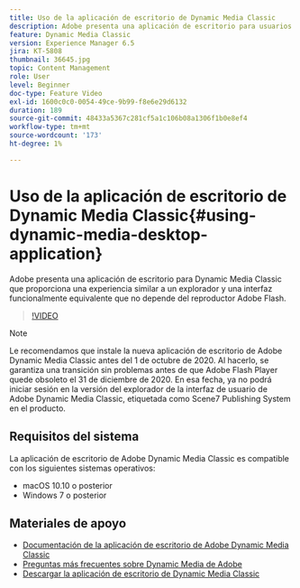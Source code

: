 ```yaml
---
title: Uso de la aplicación de escritorio de Dynamic Media Classic
description: Adobe presenta una aplicación de escritorio para usuarios de Dynamic Media Classic que ya no depende de la tecnología Adobe Flash en el navegador.
feature: Dynamic Media Classic
version: Experience Manager 6.5
jira: KT-5808
thumbnail: 36645.jpg
topic: Content Management
role: User
level: Beginner
doc-type: Feature Video
exl-id: 1600c0c0-0054-49ce-9b99-f8e6e29d6132
duration: 189
source-git-commit: 48433a5367c281cf5a1c106b08a1306f1b0e8ef4
workflow-type: tm+mt
source-wordcount: '173'
ht-degree: 1%

---
```


# Uso de la aplicación de escritorio de Dynamic Media Classic{#using-dynamic-media-desktop-application}

Adobe presenta una aplicación de escritorio para Dynamic Media Classic que proporciona una experiencia similar a un explorador y una interfaz funcionalmente equivalente que no depende del reproductor Adobe Flash.

>[!VIDEO](https://video.tv.adobe.com/v/36645?quality=12&learn=on)

>[!NOTE]
>
> Le recomendamos que instale la nueva aplicación de escritorio de Adobe Dynamic Media Classic antes del 1 de octubre de 2020. Al hacerlo, se garantiza una transición sin problemas antes de que Adobe Flash Player quede obsoleto el 31 de diciembre de 2020. En esa fecha, ya no podrá iniciar sesión en la versión del explorador de la interfaz de usuario de Adobe Dynamic Media Classic, etiquetada como Scene7 Publishing System en el producto.

## Requisitos del sistema

La aplicación de escritorio de Adobe Dynamic Media Classic es compatible con los siguientes sistemas operativos:

* macOS 10.10 o posterior
* Windows 7 o posterior

## Materiales de apoyo

* [Documentación de la aplicación de escritorio de Adobe Dynamic Media Classic](https://experienceleague.adobe.com/docs/dynamic-media-classic/using/intro/dynamic-media-classic-desktop-app.html)
* [Preguntas más frecuentes sobre Dynamic Media de Adobe](https://experienceleague.adobe.com/docs/dynamic-media-classic/using/new-ui-2020.html)
* [Descargar la aplicación de escritorio de Dynamic Media Classic](https://experienceleague.adobe.com/docs/dynamic-media-classic/using/new-ui-2020.html)
